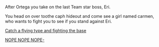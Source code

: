 After Ortega you take on the last Team star boss, Eri.

You head on over toothe caph hideout and come see a girl named carmen, who wants to fight you to see if you stand against Eri.

[Catch a flying type and fighting the base](Eri-defeat.md)


[NOPE NOPE NOPE-](Team-star-defeat.md)